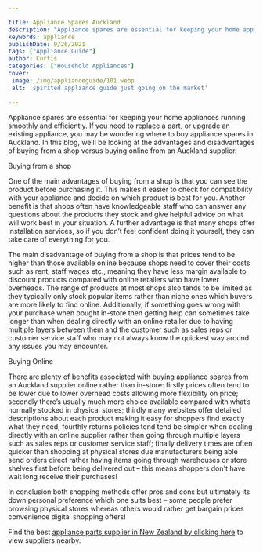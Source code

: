 ```yaml
---

title: Appliance Spares Auckland
description: "Appliance spares are essential for keeping your home appliances running smoothly and efficiently. If you need to replace a part, o...get more detail"
keywords: appliance
publishDate: 9/26/2021
tags: ["Appliance Guide"]
author: Curtis
categories: ["Household Appliances"]
cover: 
 image: /img/applianceguide/101.webp
 alt: 'spirited appliance guide just going on the market'

---
```


Appliance spares are essential for keeping your home appliances running smoothly and efficiently. If you need to replace a part, or upgrade an existing appliance, you may be wondering where to buy appliance spares in Auckland. In this blog, we’ll be looking at the advantages and disadvantages of buying from a shop versus buying online from an Auckland supplier.

Buying from a shop

One of the main advantages of buying from a shop is that you can see the product before purchasing it. This makes it easier to check for compatibility with your appliance and decide on which product is best for you. Another benefit is that shops often have knowledgeable staff who can answer any questions about the products they stock and give helpful advice on what will work best in your situation. A further advantage is that many shops offer installation services, so if you don’t feel confident doing it yourself, they can take care of everything for you. 

The main disadvantage of buying from a shop is that prices tend to be higher than those available online because shops need to cover their costs such as rent, staff wages etc., meaning they have less margin available to discount products compared with online retailers who have lower overheads. The range of products at most shops also tends to be limited as they typically only stock popular items rather than niche ones which buyers are more likely to find online. Additionally, if something goes wrong with your purchase when bought in-store then getting help can sometimes take longer than when dealing directly with an online retailer due to having multiple layers between them and the customer such as sales reps or customer service staff who may not always know the quickest way around any issues you may encounter. 

Buying Online 

There are plenty of benefits associated with buying appliance spares from an Auckland supplier online rather than in-store: firstly prices often tend to be lower due to lower overhead costs allowing more flexibility on price; secondly there’s usually much more choice available compared with what’s normally stocked in physical stores; thirdly many websites offer detailed descriptions about each product making it easy for shoppers find exactly what they need; fourthly returns policies tend tend be simpler when dealing directly with an online supplier rather than going through multiple layers such as sales reps or customer service staff; finally delivery times are often quicker than shopping at physical stores due manufacturers being able send orders direct rather having items going through warehouses or store shelves first before being delivered out – this means shoppers don't have wait long receive their purchases! 

In conclusion both shopping methods offer pros and cons but ultimately its down personal preference which one suits best – some people prefer browsing physical stores whereas others would rather get bargain prices convenience digital shopping offers!

Find the best <a href="/pages/appliance-parts-suppliers/new-zealand/">appliance parts supplier in New Zealand by clicking here</a> to view suppliers nearby.
